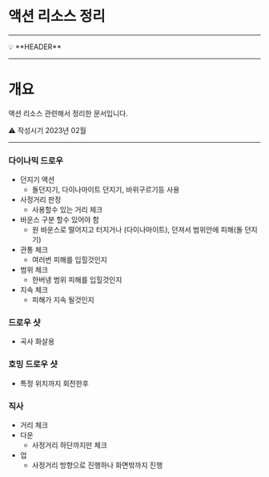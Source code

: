 # 액션 리소스 정리

---

<aside>
💡 **HEADER**

</aside>

---

# 개요

액션 리소스 관련해서 정리한 문서입니다.

<aside>
⚠️ 작성시기 2023년 02월

</aside>

***

### 다이나믹 드로우
- 던지기 액션
  - 돌던지기, 다이나마이트 던지기, 바위구르기등 사용
- 사정거리 판정
  - 사용할수 있는 거리 체크    
- 바운스 구분 할수 있어야 함 
  - 원 바운스로 떨어지고 터지거나 (다이나마이트), 던져서 범위안에 피해(돌 던지기) 
- 관통 체크
  - 여러번 피해를 입힐것인지    
- 범위 체크
  - 한버넹 범위 피해를 입힐것인지 
- 지속 체크
  - 피해가 지속 될것인지  

### 드로우 샷
- 곡사 화살용 

### 호밍 드로우 샷
- 특정 위치까지 회전한후 

### 직사
- 거리 체크
- 다운
  - 사정거리 하단까지만 체크
- 업 
  - 사정거리 방향으로 진행하나 화면밖까지 진행 




